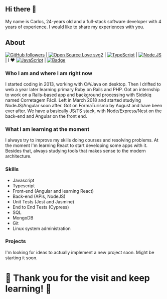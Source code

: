 ## Hi there :wave:

My name is Carlos, 24-years old and a full-stack software developer with 4 years of experience. I would like to share my experiences with you.

## About 

[![GitHub followers](https://img.shields.io/github/followers/cehidalgo?label=Followers&style=social)](https://github.com/cehidalgo?tab=followers) | [![Open Source Love svg2](https://badges.frapsoft.com/os/v2/open-source.svg?v=103)](https://github.com/ellerbrock/open-source-badges/) | [![TypeScript](https://aleen42.github.io/badges/src/typescript.svg)](https://www.typescriptlang.org/) | [![Node.JS](https://aleen42.github.io/badges/src/node.svg)](https://nodejs.dev/learn) | I :heart: [![JavaScript](https://aleen42.github.io/badges/src/javascript.svg)](https://nodejs.dev/learn) | [![Badge](https://img.shields.io/badge/link-996.icu-%23FF4D5B.svg?style=flat-square)](https://996.icu/#/en_US)

### Who I am and where I am right now

I started coding in 2013, working with C#/Java on desktop. Then I drifted to web a year later learning primary Ruby on Rails and PHP.
Got an internship to work on a Rails-based app and background processing with Sidekiq named Corretagem Fácil. Left in March 2018 and started studying NodeJS/Angular soon after. Got on FormaTurismo by August and have been ever after. We have a basically JS/TS stack, with Node/Express/Nest on the back-end and Angular on the front end.

### What I am learning at the moment

I always try to improve my skills doing courses and resolving problems. At the moment I'm learning React to start developing some apps with it. Besides that, always studying tools that makes sense to the modern architecture.

### Skills

* Javascript
* Typescript 
* Front-end (Angular and learning React)
* Back-end (APIs, NodeJS)
* Unit Tests (Jest and Jasmine)
* End to End Tests (Cypress)
* SQL
* MongoDB
* Git
* Linux system administration

### Projects

I'm looking for ideas to actually implement a new project soon. Might be starting it soon.

# :rocket: Thank you for the visit and keep learning! :rocket:
